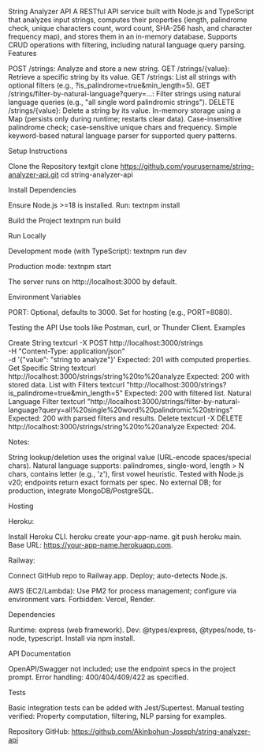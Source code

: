 String Analyzer API
A RESTful API service built with Node.js and TypeScript that analyzes input strings, computes their properties (length, palindrome check, unique characters count, word count, SHA-256 hash, and character frequency map), and stores them in an in-memory database. Supports CRUD operations with filtering, including natural language query parsing.
Features

POST /strings: Analyze and store a new string.
GET /strings/{value}: Retrieve a specific string by its value.
GET /strings: List all strings with optional filters (e.g., ?is_palindrome=true&min_length=5).
GET /strings/filter-by-natural-language?query=...: Filter strings using natural language queries (e.g., "all single word palindromic strings").
DELETE /strings/{value}: Delete a string by its value.
In-memory storage using a Map (persists only during runtime; restarts clear data).
Case-insensitive palindrome check; case-sensitive unique chars and frequency.
Simple keyword-based natural language parser for supported query patterns.

Setup Instructions

Clone the Repository
textgit clone https://github.com/yourusername/string-analyzer-api.git
cd string-analyzer-api

Install Dependencies

Ensure Node.js >=18 is installed.
Run:
textnpm install



Build the Project
textnpm run build

Run Locally

Development mode (with TypeScript):
textnpm run dev

Production mode:
textnpm start

The server runs on http://localhost:3000 by default.


Environment Variables

PORT: Optional, defaults to 3000. Set for hosting (e.g., PORT=8080).



Testing the API
Use tools like Postman, curl, or Thunder Client.
Examples

Create String
textcurl -X POST http://localhost:3000/strings \
  -H "Content-Type: application/json" \
  -d '{"value": "string to analyze"}'
Expected: 201 with computed properties.
Get Specific String
textcurl http://localhost:3000/strings/string%20to%20analyze
Expected: 200 with stored data.
List with Filters
textcurl "http://localhost:3000/strings?is_palindrome=true&min_length=5"
Expected: 200 with filtered list.
Natural Language Filter
textcurl "http://localhost:3000/strings/filter-by-natural-language?query=all%20single%20word%20palindromic%20strings"
Expected: 200 with parsed filters and results.
Delete
textcurl -X DELETE http://localhost:3000/strings/string%20to%20analyze
Expected: 204.


Notes:

String lookup/deletion uses the original value (URL-encode spaces/special chars).
Natural language supports: palindromes, single-word, length > N chars, contains letter (e.g., 'z'), first vowel heuristic.
Tested with Node.js v20; endpoints return exact formats per spec.
No external DB; for production, integrate MongoDB/PostgreSQL.



Hosting

Heroku:

Install Heroku CLI.
heroku create your-app-name.
git push heroku main.
Base URL: https://your-app-name.herokuapp.com.


Railway:

Connect GitHub repo to Railway.app.
Deploy; auto-detects Node.js.


AWS (EC2/Lambda): Use PM2 for process management; configure via environment vars.
Forbidden: Vercel, Render.

Dependencies

Runtime: express (web framework).
Dev: @types/express, @types/node, ts-node, typescript.
Install via npm install.

API Documentation

OpenAPI/Swagger not included; use the endpoint specs in the project prompt.
Error handling: 400/404/409/422 as specified.

Tests

Basic integration tests can be added with Jest/Supertest.
Manual testing verified: Property computation, filtering, NLP parsing for examples.

Repository
GitHub: https://github.com/Akinbohun-Joseph/string-analyzer-api 
